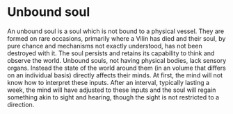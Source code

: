 # Unbound soul

An unbound soul is a soul which is not bound to a physical vessel. They are
formed on rare occasions, primarily where a Vilin has died and their soul, by
pure chance and mechanisms not exactly understood, has not been destroyed with
it. The soul persists and retains its capability to think and observe the
world. Unbound souls, not having physical bodies, lack sensory organs. Instead
the state of the world around them (in an volume that differs on an individual
basis) directly affects their minds. At first, the mind will not know how to
interpret these inputs. After an interval, typically lasting a week, the mind
will have adjusted to these inputs and the soul will regain something akin to
sight and hearing, though the sight is not restricted to a direction.

